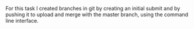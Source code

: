 For this task I created branches in git by creating an initial submit and by pushing it to upload and merge with the master branch, using the command line interface.